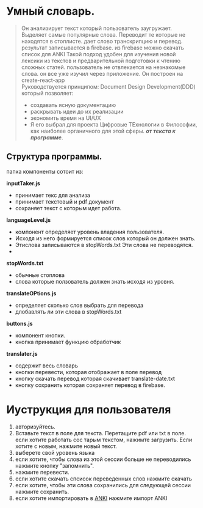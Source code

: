 # Умный словарь.

>Он анализирует текст который пользователь заугружает.
Выделяет самые популярные слова. 
Переводит те которые не находятся в стоплисте.
дает слово транскрипцию и перевод. результат записывается в firebase.
из  firebase можно скачать список для ANKI
> Такой подход удобен для изучения новой лексики из текстов и предварительной подготовки к чтению сложных статей.
> пользователь не отвлекается на незнакомые слова. он все уже изучил через приложение.
> Он построен на create-react-app \
>  Руководствуется принципом:  Document Design Development(DDD)
который позволяет:
>- создавать ясную документацию
>- раскрывать идеи до их реализации
>- экономить время на UI/UX
>- Я его выбрал для проекта Цифровые ТЕхнологии в Философии, как наиболее органичного для этой сферы. ***от текста к программе***.

## Структура программы.

папка компоненты сотоит из: 

**inputTaker.js**
- принимает текс для анализа
- принимает текстовый и pdf документ
- сохраняет текст с которым идет работа.

**languageLevel.js** 

- компонент определяет уровень владения пользователя. 
- Исходя из него формируется
список слов который он должен знать.   
- Этислова записываются в stopWords.txt Эти слова не переводятся.
- 
**stopWords.txt**

- обычные стоплова 
- слова которые ползователь должен знать исходя из уровня.

**translateOPtions.js**

- определяет сколько слов выбрать для перевода 
- длобавлять ли эти слова в stopWords.txt

**buttons.js**
- компонент кнопки.
- кнопка принимает функцию обработчик

**translater.js**

- содержит весь словарь
- кнопки перевести, которая отображает в поле перевод
- кнопку скачать перевод которая скачивает translate-date.txt
- кнопку сохранить которая сохраняет перевод в firebase.

# Иyструкция для пользователя
1. авторизуйтесь.
2. Вставьте текст в поле для текста. Перетащите pdf или txt  в поле. если хотите работать сос тарым текстом, нажимте загрузить. Если хотите с новым, нажмите новый текст.
2. выберете свой уровень языка
3. если хотите, чтобы слова из этой сессии больше не переводились нажмите  кнопку "запомнить".
4. нажмите перевести.
5. если хотите скачать спсисок переведенных слов нажмите скачать
6. если хотите, чтобы эти слова сохранились для следующей сессии нажмите сохранить.
7. если хотите импортировать в  [ANKI](https://apps.ankiweb.net/) нажмите импорт ANKI
